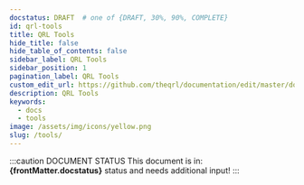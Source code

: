 ```yaml
---
docstatus: DRAFT  # one of {DRAFT, 30%, 90%, COMPLETE}
id: qrl-tools
title: QRL Tools
hide_title: false
hide_table_of_contents: false
sidebar_label: QRL Tools
sidebar_position: 1
pagination_label: QRL Tools
custom_edit_url: https://github.com/theqrl/documentation/edit/master/docs/basics/what-is-qrl.md
description: QRL Tools
keywords:
  - docs
  - tools
image: /assets/img/icons/yellow.png
slug: /tools/
---
```



:::caution DOCUMENT STATUS 
<span>This document is in: <b>{frontMatter.docstatus}</b> status and needs additional input!</span>
:::
